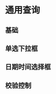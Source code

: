# 通用查询

## 基础

<preview path="../demos/common-query/basic/index.vue" title="" description=""></preview>

## 单选下拉框

<preview path="../demos/common-query/date/index.vue" title="" description=""></preview>

## 日期时间选择框

<preview path="../demos/common-query/select/index.vue" title="" description=""></preview>

## 校验控制

<preview path="../demos/common-query/validator/index.vue" title="" description=""></preview>
